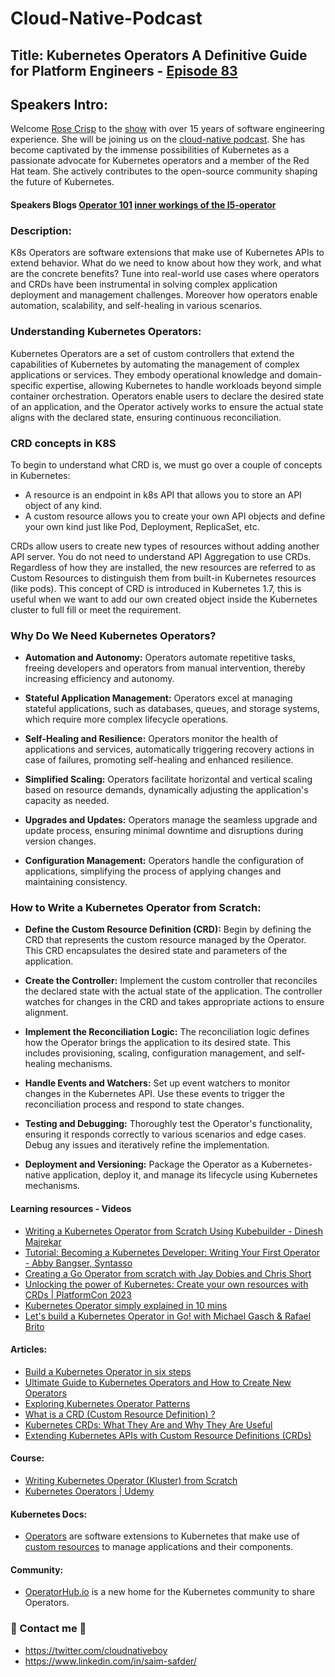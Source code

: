 # Cloud-Native-Podcast

##  Title: Kubernetes Operators A Definitive Guide for Platform Engineers - [Episode 83](https://youtube.com/live/P77ku0sMIfQ)

## Speakers Intro:
Welcome [Rose Crisp](https://www.linkedin.com/in/manna-kong/) to the [show](https://twitter.com/cloudnativefm/status/1679480605619421186) with over 15 years of software engineering experience. She will be joining us on the [cloud-native podcast](https://www.youtube.com/@cloudnativefm). She has become captivated by the immense possibilities of Kubernetes as a passionate advocate for Kubernetes operators and a member of the Red Hat team. She actively contributes to the open-source community shaping the future of Kubernetes. 

#### Speakers Blogs [Operator 101](https://github.com/rocrisp/blogs/blob/main/Operator101.md) [inner workings of the l5-operator](https://github.com/rocrisp/blogs/blob/main/l5-operator.md#Introducing-l5-operator)

### Description:
K8s Operators are software extensions that make use of Kubernetes APIs to extend behavior. What do we need to know about how they work, and what are the concrete benefits? Tune into real-world use cases where operators and CRDs have been instrumental in solving complex application deployment and management challenges. Moreover how operators enable automation, scalability, and self-healing in various scenarios.

### Understanding Kubernetes Operators:
Kubernetes Operators are a set of custom controllers that extend the capabilities of Kubernetes by automating the management of complex applications or services. They embody operational knowledge and domain-specific expertise, allowing Kubernetes to handle workloads beyond simple container orchestration. Operators enable users to declare the desired state of an application, and the Operator actively works to ensure the actual state aligns with the declared state, ensuring continuous reconciliation.

### CRD concepts in K8S
To begin to understand what CRD is, we must go over a couple of concepts in Kubernetes:

-  A resource is an endpoint in k8s API that allows you to store an API object of any kind.
-  A custom resource allows you to create your own API objects and define your own kind just like Pod, Deployment, ReplicaSet, etc.

CRDs allow users to create new types of resources without adding another API server. You do not need to understand API Aggregation to use CRDs. Regardless of how they are installed, the new resources are referred to as Custom Resources to distinguish them from built-in Kubernetes resources (like pods). This concept of CRD is introduced in Kubernetes 1.7, this is useful when we want to add our own created object inside the Kubernetes cluster to full fill or meet the requirement. 

###  Why Do We Need Kubernetes Operators?

-  **Automation and Autonomy:** Operators automate repetitive tasks, freeing developers and operators from manual intervention, thereby increasing efficiency and autonomy.

-  **Stateful Application Management:** Operators excel at managing stateful applications, such as databases, queues, and storage systems, which require more complex lifecycle operations.

-  **Self-Healing and Resilience:** Operators monitor the health of applications and services, automatically triggering recovery actions in case of failures, promoting self-healing and enhanced resilience.

-  **Simplified Scaling:** Operators facilitate horizontal and vertical scaling based on resource demands, dynamically adjusting the application's capacity as needed.

-  **Upgrades and Updates:** Operators manage the seamless upgrade and update process, ensuring minimal downtime and disruptions during version changes.

-  **Configuration Management:** Operators handle the configuration of applications, simplifying the process of applying changes and maintaining consistency.

###  How to Write a Kubernetes Operator from Scratch:

-  **Define the Custom Resource Definition (CRD):** Begin by defining the CRD that represents the custom resource managed by the Operator. This CRD encapsulates the desired state and parameters of the application.

-  **Create the Controller:** Implement the custom controller that reconciles the declared state with the actual state of the application. The controller watches for changes in the CRD and takes appropriate actions to ensure alignment.

-  **Implement the Reconciliation Logic:** The reconciliation logic defines how the Operator brings the application to its desired state. This includes provisioning, scaling, configuration management, and self-healing mechanisms.

-  **Handle Events and Watchers:** Set up event watchers to monitor changes in the Kubernetes API. Use these events to trigger the reconciliation process and respond to state changes.

-  **Testing and Debugging:** Thoroughly test the Operator's functionality, ensuring it responds correctly to various scenarios and edge cases. Debug any issues and iteratively refine the implementation.

-  **Deployment and Versioning:** Package the Operator as a Kubernetes-native application, deploy it, and manage its lifecycle using Kubernetes mechanisms.

#### Learning resources - Videos
-  [Writing a Kubernetes Operator from Scratch Using Kubebuilder - Dinesh Majrekar](https://www.youtube.com/watch?v=LLVoyXjYlYM)
-  [Tutorial: Becoming a Kubernetes Developer: Writing Your First Operator - Abby Bangser, Syntasso](https://www.youtube.com/watch?v=fDkoxrz7BXw)
-  [Creating a Go Operator from scratch with Jay Dobies and Chris Short](https://www.youtube.com/watch?v=Uu9fwiJBckw)
-  [Unlocking the power of Kubernetes: Create your own resources with CRDs | PlatformCon 2023](https://www.youtube.com/watch?v=B4EF52zY6EM)
-  [Kubernetes Operator simply explained in 10 mins](https://www.youtube.com/watch?v=ha3LjlD6g7g)
-  [Let's build a Kubernetes Operator in Go! with Michael Gasch & Rafael Brito](https://www.youtube.com/watch?v=8Ex7ybi273g)

#### Articles:
-  [Build a Kubernetes Operator in six steps](https://developers.redhat.com/articles/2021/09/07/build-kubernetes-operator-six-steps#)
-  [Ultimate Guide to Kubernetes Operators and How to Create New Operators](https://komodor.com/learn/kubernetes-operator/)
-  [Exploring Kubernetes Operator Patterns](https://iximiuz.com/en/posts/kubernetes-operator-pattern/)
-  [What is a CRD (Custom Resource Definition) ?](https://www.wallarm.com/what/what-is-a-crd-custom-resource-definition)
-  [Kubernetes CRDs: What They Are and Why They Are Useful](https://thenewstack.io/kubernetes-crds-what-they-are-and-why-they-are-useful/)
-  [Extending Kubernetes APIs with Custom Resource Definitions (CRDs)](https://medium.com/velotio-perspectives/extending-kubernetes-apis-with-custom-resource-definitions-crds-139c99ed3477)

#### Course:
-  [Writing Kubernetes Operator (Kluster) from Scratch](https://www.infracloud.io/kubernetes-school/writing-k8s-operator-kluster/)
-  [Kubernetes Operators | Udemy](https://www.udemy.com/course/kubernetes-operators/)

#### Kubernetes Docs:
-  [Operators](https://kubernetes.io/docs/concepts/extend-kubernetes/operator/) are software extensions to Kubernetes that make use of [custom resources](https://kubernetes.io/docs/concepts/extend-kubernetes/api-extension/custom-resources/) to manage applications and their components.

#### Community:
-  [OperatorHub.io](https://operatorhub.io/) is a new home for the Kubernetes community to share Operators.
### 👋 Contact me 👋 
-   https://twitter.com/cloudnativeboy
-   https://www.linkedin.com/in/saim-safder/ 

